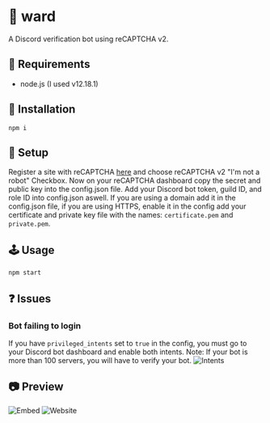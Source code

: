 # 🔑 ward
A Discord verification bot using reCAPTCHA v2. 
## 🧳 Requirements
* node.js (I used v12.18.1)

## 🔌 Installation
```
npm i
```

## 📘 Setup
Register a site with reCAPTCHA [here](https://www.google.com/recaptcha/admin/create) and choose reCAPTCHA v2 "I'm not a robot" Checkbox. Now on your reCAPTCHA dashboard copy the secret and public key into the config.json file. Add your Discord bot token, guild ID, and role ID into config.json aswell. If you are using a domain add it in the config.json file, if you are using HTTPS, enable it in the config add your certificate and private key file with the names: `certificate.pem` and `private.pem`.

## 🕹️ Usage
```
npm start
```

## ❓ Issues
### Bot failing to login
If you have `privileged_intents` set to `true` in the config, you must go to your Discord bot dashboard and enable both intents. Note: If your bot is more than 100 servers, you will have to verify your bot.
![Intents](https://i.imgur.com/D2fDMjE.png)


## 📷 Preview
![Embed](https://i.imgur.com/zomEnpw.png)
![Website](https://i.imgur.com/tmrcyjF.png)
